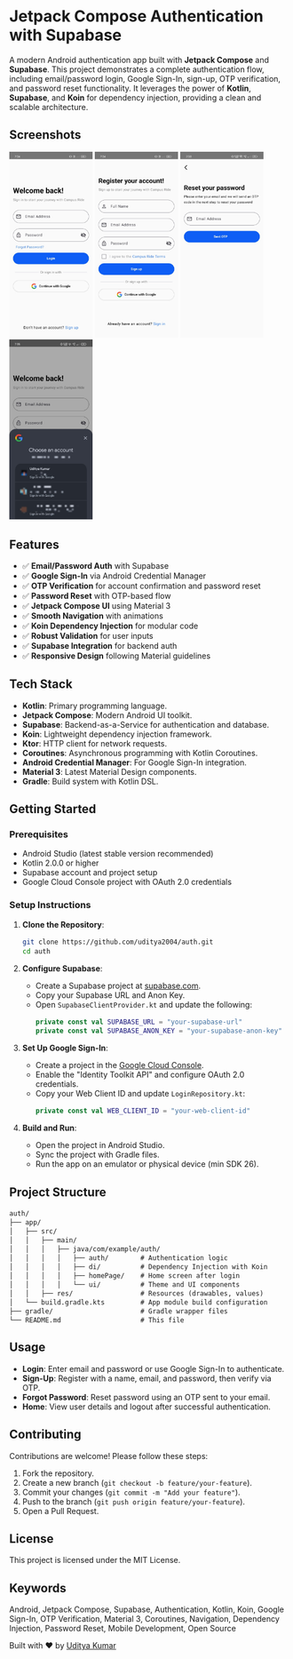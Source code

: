 # Jetpack Compose Authentication with Supabase

A modern Android authentication app built with **Jetpack Compose** and **Supabase**. This project demonstrates a complete authentication flow, including email/password login, Google Sign-In, sign-up, OTP verification, and password reset functionality. It leverages the power of **Kotlin**, **Supabase**, and **Koin** for dependency injection, providing a clean and scalable architecture.

## Screenshots
<div align="left">
  <img src="app/src/main/java/com/example/pills/screenshots/1.jpg" width="150">
  <img src="app/src/main/java/com/example/pills/screenshots/2.jpg" width="150">
  <img src="app/src/main/java/com/example/pills/screenshots/3.jpg" width="150">
  <img src="app/src/main/java/com/example/pills/screenshots/4.jpg" width="150">
</div>


## Features

- ✅ **Email/Password Auth** with Supabase  
- ✅ **Google Sign-In** via Android Credential Manager  
- ✅ **OTP Verification** for account confirmation and password reset  
- ✅ **Password Reset** with OTP-based flow  
- ✅ **Jetpack Compose UI** using Material 3  
- ✅ **Smooth Navigation** with animations  
- ✅ **Koin Dependency Injection** for modular code  
- ✅ **Robust Validation** for user inputs  
- ✅ **Supabase Integration** for backend auth  
- ✅ **Responsive Design** following Material guidelines  


## Tech Stack

- **Kotlin**: Primary programming language.
- **Jetpack Compose**: Modern Android UI toolkit.
- **Supabase**: Backend-as-a-Service for authentication and database.
- **Koin**: Lightweight dependency injection framework.
- **Ktor**: HTTP client for network requests.
- **Coroutines**: Asynchronous programming with Kotlin Coroutines.
- **Android Credential Manager**: For Google Sign-In integration.
- **Material 3**: Latest Material Design components.
- **Gradle**: Build system with Kotlin DSL.

## Getting Started

### Prerequisites

- Android Studio (latest stable version recommended)
- Kotlin 2.0.0 or higher
- Supabase account and project setup
- Google Cloud Console project with OAuth 2.0 credentials

### Setup Instructions

1. **Clone the Repository**:
   ```bash
   git clone https://github.com/uditya2004/auth.git
   cd auth
   ```

2. **Configure Supabase**:
   - Create a Supabase project at [supabase.com](https://supabase.com).
   - Copy your Supabase URL and Anon Key.
   - Open `SupabaseClientProvider.kt` and update the following:
     ```kotlin
     private const val SUPABASE_URL = "your-supabase-url"
     private const val SUPABASE_ANON_KEY = "your-supabase-anon-key"
     ```

3. **Set Up Google Sign-In**:
   - Create a project in the [Google Cloud Console](https://console.cloud.google.com).
   - Enable the "Identity Toolkit API" and configure OAuth 2.0 credentials.
   - Copy your Web Client ID and update `LoginRepository.kt`:
     ```kotlin
     private const val WEB_CLIENT_ID = "your-web-client-id"
     ```

4. **Build and Run**:
   - Open the project in Android Studio.
   - Sync the project with Gradle files.
   - Run the app on an emulator or physical device (min SDK 26).

## Project Structure
```
auth/
├── app/
│   ├── src/
│   │   ├── main/
│   │   │   ├── java/com/example/auth/
│   │   │   │   ├── auth/        # Authentication logic
│   │   │   │   ├── di/          # Dependency Injection with Koin
│   │   │   │   ├── homePage/    # Home screen after login
│   │   │   │   └── ui/          # Theme and UI components
│   │   ├── res/                 # Resources (drawables, values)
│   └── build.gradle.kts         # App module build configuration
├── gradle/                      # Gradle wrapper files
└── README.md                    # This file
```
## Usage

- **Login**: Enter email and password or use Google Sign-In to authenticate.
- **Sign-Up**: Register with a name, email, and password, then verify via OTP.
- **Forgot Password**: Reset password using an OTP sent to your email.
- **Home**: View user details and logout after successful authentication.

## Contributing

Contributions are welcome! Please follow these steps:

1. Fork the repository.
2. Create a new branch (`git checkout -b feature/your-feature`).
3. Commit your changes (`git commit -m "Add your feature"`).
4. Push to the branch (`git push origin feature/your-feature`).
5. Open a Pull Request.

## License

This project is licensed under the MIT License.

## Keywords

Android, Jetpack Compose, Supabase, Authentication, Kotlin, Koin, Google Sign-In, OTP Verification, Material 3, Coroutines, Navigation, Dependency Injection, Password Reset, Mobile Development, Open Source

Built with ❤️ by [Uditya Kumar](https://github.com/uditya2004)
